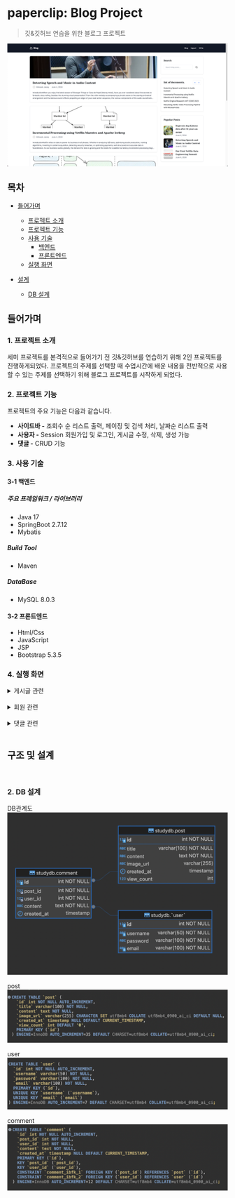 # paperclip: Blog Project

> 깃&깃허브 연습을 위한 블로그 프로젝트

![메인 화면](src/main/resources/image/메인화면2.png)

## 목차

- [들어가며](#들어가며)

  - [프로젝트 소개](#1-프로젝트-소개)
  - [프로젝트 기능](#2-프로젝트-기능)
  - [사용 기술](#3-사용-기술)
    - [백엔드](#3-1-백엔드)
    - [프론트엔드](#3-2-프론트엔드)
  - [실행 화면](#4-실행-화면)

- [설계](#구조-및-설계)
  - [DB 설계](#2-db-설계)

## 들어가며

### 1. 프로젝트 소개

세미 프로젝트를 본격적으로 들어가기 전 깃&깃허브를 연습하기 위해 2인 프로젝트를 진행하게되었다. 프로젝트의 주제를 선택할 때 수업시간에 배운 내용을 전반적으로 사용할 수 있는 주제를 선택하기 위해 블로그 프로젝트를 시작하게 되었다.

### 2. 프로젝트 기능

프로젝트의 주요 기능은 다음과 같습니다.

- **사이드바 -** 조회수 순 리스트 출력, 페이징 및 검색 처리, 날짜순 리스트 출력
- **사용자 -** Session 회원가입 및 로그인, 게시글 수정, 삭제, 생성 가능
- **댓글 -** CRUD 기능

### 3. 사용 기술

#### 3-1 백엔드

##### 주요 프레임워크 / 라이브러리

- Java 17
- SpringBoot 2.7.12
- Mybatis

##### Build Tool

- Maven

##### DataBase

- MySQL 8.0.3

#### 3-2 프론트엔드

- Html/Css
- JavaScript
- JSP
- Bootstrap 5.3.5

### 4. 실행 화면

  <details>
    <summary>게시글 관련</summary>   
       
    
  **1. 메인 페이지**   
  ![image](/src/main/resources/image/메인페이지.png)
  게시글의 요약된 내용을 볼 수 있습니다.
     
  **2. 게시글 등록**   
  ![image](src/main/resources/image/게시글등록.png)   
  로그인한 사용자만 수정버튼이 보이고 수정할 수 있다.   
     
  **3. 게시글 수정**   
  ![image](src/main/resources/image/게시글수정.png)   
  
  본인이 작성한 글만 수정 및 삭제가 가능하다.   
     
   **4. 게시글 상세**   
  ![image](src/main/resources/image/게시글상세.png)   
  로그인이 되어있을 때는 수정 삭제 버튼을 누를 수 있다.
     
     
  </details>
  <br/>   
  
  <details>
    <summary>회원 관련</summary>   
     
  **1. 회원가입 화면**   
  ![image](src/main/resources/image/로그인화면.png)   
  유저의 아이디와 비밀번호를 db에 저장한다.
     
  **2. 로그인 화면**   
  ![image](src/main/resources/image/로그인화면.png)
  유저의 아이디와 비밀번호가 db에 있는 것과 비교하여 같으면 Success 다르면 Fail 알람을 띄워준다.
     
     
           
  </details>
  <br/>   
  
  <details>
    <summary>댓글 관련</summary>   
       
  **1. 댓글 작성 화면**     
  ![image]()      
  댓글은 로그인 한 사용자만 달 수 있으며, 댓글 작성시 현재 페이지를 reload 한다.   
  
  **2. 댓글 수정**   
  ![image]()   
  다른 사용자는 다른 사람의 댓글을 수정/삭제할 수 없다.   
  수정은 댓글 작성자만이 할 수 있다. 수정 완료 후 현재 페이지를 reload 한다.   
  
  **3. 댓글 삭제**   
  ![image]()
  삭제 또한 댓글 작성자만이 할 수 있다. 삭제 후 현재 페이지를 reload 한다.   
           
  </details>
  <br/>   
 
   
## 구조 및 설계   


 </details>   
 <br/>    
   
     
 ### 2. DB 설계

DB관계도
![erd 3차 2022-01-03](src/main/resources/image/erd.png)

post
![posts 테이블 db 설계](src/main/resources/image/post.png)

user
![user 테이블 db 설계](src/main/resources/image/user.png)

comment
![comment 테이블 db 설계](src/main/resources/image/comment.png)

<br/>
